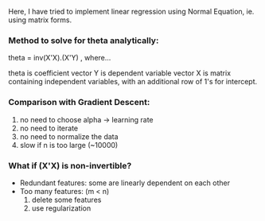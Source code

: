 Here, I have tried to implement linear regression using Normal Equation, ie. using matrix forms.

### Method to solve for theta analytically:
theta = inv(X'X).(X'Y)                , where...

theta is coefficient vector
Y is dependent variable vector
X is matrix containing independent variables, with an additional row of 1's for intercept.

### Comparison with Gradient Descent:
  1) no need to choose alpha -> learning rate
  2) no need to iterate
  3) no need to normalize the data
  4) slow if n is too large (~10000)
  
### What if (X'X) is non-invertible?
  * Redundant features: some are linearly dependent on each other
  * Too many features: (m < n)
      1) delete some features
      2) use regularization
